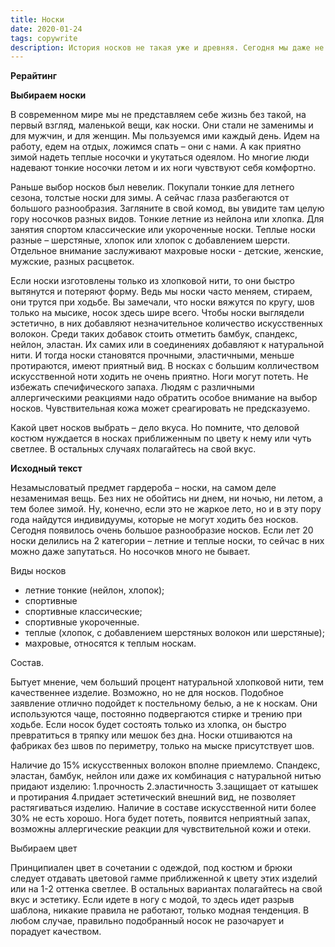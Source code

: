 ```yaml
---
title: Носки
date: 2020-01-24
tags: copywrite
description: История носков не такая уже и древняя. Сегодня мы даже не задумываемся о них, а они важная часть нашего гардероба и надо уметь правильно их выбрать, чтобы было комфортно и о них мы не вспоминали на протяжении дня
---
```


**Рерайтинг**

**Выбираем носки**

В современном мире мы не представляем себе жизнь без такой, на первый взгляд, маленькой вещи, как носки. Они стали не заменимы и для мужчин, и для женщин. Мы пользуемся ими каждый день. Идем на работу, едем на отдых, ложимся спать – они с нами. А как приятно зимой надеть теплые носочки и укутаться одеялом. Но многие люди надевают тонкие носочки летом и их ноги чувствуют себя комфортно. 

Раньше выбор носков был невелик.  Покупали тонкие для летнего сезона, толстые носки для зимы. А сейчас глаза разбегаются от большого разнообразия. Загляните в свой комод,  вы увидите там целую гору носочков разных видов.  Тонкие летние из нейлона или хлопка. Для занятия спортом классические или укороченные носки. Теплые носки разные – шерстяные, хлопок или хлопок с добавлением шерсти. Отдельное внимание заслуживают махровые носки - детские, женские, мужские, разных расцветок.

Если носки изготовлены только из хлопковой нити, то они быстро вытянутся и потеряют форму. Ведь мы носки часто меняем, стираем, они трутся при ходьбе. 
Вы замечали, что носки вяжутся по кругу, шов  только на мысике, носок здесь шире всего. Чтобы носки выглядели эстетично,  в них добавляют незначительное количество искусственных волокон. Среди таких добавок стоить отметить бамбук, спандекс, нейлон, эластан. Их самих или в соединениях добавляют к натуральной нити. И тогда носки становятся прочными, эластичными, меньше протираются, имеют приятный вид. В носках с большим колличеством искусственной ноти ходить не очень приятно. Ноги могут потеть. Не избежать спечифического запаха. Людям с различными аллергическими реакциями надо обратить особое внимание на выбор носков. Чувствительная кожа может среагировать не предсказуемо.

Какой цвет носков выбрать – дело вкуса. Но помните, что деловой костюм нуждается в носках приближенным по цвету к нему или чуть светлее. В остальных случаях полагайтесь на свой вкус.

**Исходный текст**

Незамысловатый предмет гардероба – носки, на самом деле незаменимая вещь. Без них не обойтись ни днем, ни ночью, ни летом, а тем более зимой. Ну, конечно, если это не жаркое лето, но и в эту пору года найдутся индивидуумы, которые не могут ходить без носков. Сегодня появилось очень большое разнообразие носков. Если лет 20 носки делились на 2 категории – летние и теплые носки, то сейчас в них можно даже запутаться. Но носочков много не бывает.

Виды носков

- летние тонкие (нейлон, хлопок);
- спортивные
- спортивные классические;
- спортивные укороченные.
- теплые (хлопок, с добавлением шерстяных волокон или шерстяные);
- махровые, относятся к теплым носкам.

Состав.

Бытует мнение, чем больший процент натуральной хлопковой нити, тем качественнее изделие. Возможно, но не для носков. Подобное заявление отлично подойдет к постельному белью, а не к носкам. Они используются чаще, постоянно подвергаются стирке и трению при ходьбе. Если носок будет состоять только из хлопка, он быстро превратиться в тряпку или мешок без дна. Носки отшиваются на фабриках без швов по периметру, только на мыске присутствует шов.

Наличие до 15% искусственных волокон вполне приемлемо. Спандекс, эластан, бамбук, нейлон или даже их комбинация с натуральной нитью придают изделию:
1.прочность
2.эластичность
3.защищает от катышек и протирания
4.придает эстетический внешний вид, не позволяет растягиваться изделию.
Наличие в составе искусственной нити более 30% не есть хорошо. Нога будет потеть, появится неприятный запах, возможны аллергические реакции для чувствительной кожи и отеки.

Выбираем цвет

Принципиален цвет в сочетании с одеждой, под костюм и брюки следует отдавать цветовой гамме приближенной к цвету этих изделий или на 1-2 оттенка светлее.
В остальных вариантах полагайтесь на свой вкус и эстетику. Если идете в ногу с модой, то здесь идет разрыв шаблона, никакие правила не работают, только модная тенденция.
В любом случае, правильно подобранный носок не разочарует и порадует качеством.
